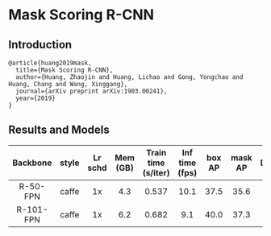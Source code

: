 # Mask Scoring R-CNN

## Introduction

```
@article{huang2019mask,
  title={Mask Scoring R-CNN},
  author={Huang, Zhaojin and Huang, Lichao and Gong, Yongchao and Huang, Chang and Wang, Xinggang},
  journal={arXiv preprint arXiv:1903.00241},
  year={2019}
}
```

## Results and Models

| Backbone      | style      | Lr schd | Mem (GB) | Train time (s/iter) | Inf time (fps) | box AP | mask AP | Download |
|:-------------:|:----------:|:-------:|:--------:|:-------------------:|:--------------:|:------:|:-------:|:--------:|
| R-50-FPN      | caffe      | 1x      | 4.3      | 0.537               | 10.1           | 37.5   | 35.6    | [model](https://s3.ap-northeast-2.amazonaws.com/open-mmlab/mmdetection/models/ms-rcnn/ms_rcnn_r50_caffe_fpn_1x-234dfcbd.pth) |
| R-101-FPN     | caffe      | 1x      | 6.2      | 0.682               |  9.1           | 40.0   | 37.3    | [model](https://s3.ap-northeast-2.amazonaws.com/open-mmlab/mmdetection/models/ms-rcnn/ms_rcnn_r101_caffe_fpn_1x-3aac0304.pth) |
